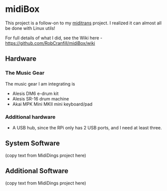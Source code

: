 # midiBox

This project is a follow-on to my [miditrans](https://github.com/RobCranfill/miditrans) project. I realized it can almost all be done with Linux utils!

For full details of what I did, see the Wiki here - https://github.com/RobCranfill/midiBox/wiki

## Hardware

### The Music Gear
The music gear I am integrating is
 * Alesis DM6 e-drum kit
 * Alesis SR-16 drum machine
 * Akai MPK Mini MKII mini keyboard/pad

### Additional hardware
* A USB hub, since the RPi only has 2 USB ports, and I need at least three.

## System Software
(copy text from MidiDings project here)

## Additional Software
(copy text from MidiDings project here)
